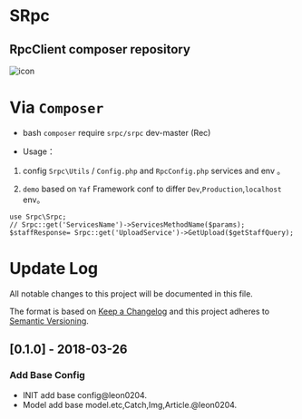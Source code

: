 # SRpc 

## RpcClient composer repository

![icon](https://cdn0.iconfinder.com/data/icons/black-icon-social-media/256/099280-blinklist-logo.png)

# Via   `Composer`

- bash
 `composer` require `srpc/srpc` dev-master (Rec)

- Usage：

1. config `Srpc\Utils` / `Config.php` and  `RpcConfig.php` services and env 。

2. `demo` based on  `Yaf` Framework conf to differ `Dev`,`Production`,`localhost` env。
```  
use Srpc\Srpc;
// Srpc::get('ServicesName')->ServicesMethodName($params);
$staffResponse= Srpc::get('UploadService')->GetUpload($getStaffQuery);

```

# Update Log
All notable changes to this project will be documented in this file.

The format is based on [Keep a Changelog](http://keepachangelog.com/) 
and this project adheres to [Semantic Versioning](http://semver.org/).

## [0.1.0] - 2018-03-26
### Add Base Config
- INIT add base config@leon0204.
- Model add base model.etc,Catch,Img,Article.@leon0204.

